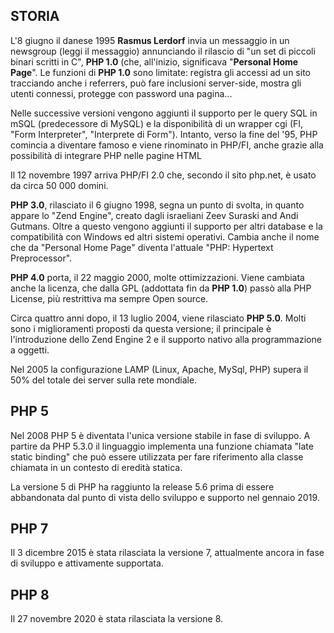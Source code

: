 ## STORIA

L'8 giugno il danese 1995 **Rasmus Lerdorf** invia un messaggio in un newsgroup (leggi il messaggio) annunciando il rilascio di "un set di piccoli binari scritti in C", **PHP 1.0** (che, all'inizio, significava "**Personal Home Page**". Le funzioni di **PHP 1.0** sono limitate: registra gli accessi ad un sito tracciando anche i referrers, può fare inclusioni server-side, mostra gli utenti connessi, protegge con password una pagina...

Nelle successive versioni vengono aggiunti il supporto per le query SQL in mSQL (predecessore di MySQL) e la disponibilità di un wrapper cgi (FI, "Form Interpreter", "Interprete di Form"). Intanto, verso la fine del '95, PHP comincia a diventare famoso e viene rinominato in PHP/FI, anche grazie alla possibilità di integrare PHP nelle pagine HTML

Il 12 novembre 1997 arriva PHP/FI 2.0 che, secondo il sito php.net, è usato da circa 50 000 domini.

**PHP 3.0**, rilasciato il 6 giugno 1998, segna un punto di svolta, in quanto appare lo "Zend Engine", creato dagli israeliani Zeev Suraski and Andi Gutmans. Oltre a questo vengono aggiunti il supporto per altri database e la compatibilità con Windows ed altri sistemi operativi. Cambia anche il nome che da "Personal Home Page" diventa l'attuale "PHP: Hypertext Preprocessor".

**PHP 4.0** porta, il 22 maggio 2000, molte ottimizzazioni. Viene cambiata anche la licenza, che dalla GPL (addottata fin da **PHP 1.0**) passò alla PHP License, più restrittiva ma sempre Open source.

Circa quattro anni dopo, il 13 luglio 2004, viene rilasciato **PHP 5.0**. Molti sono i miglioramenti proposti da questa versione; il principale è l'introduzione dello Zend Engine 2 e il supporto nativo alla programmazione a oggetti.

Nel 2005 la configurazione LAMP (Linux, Apache, MySql, PHP) supera il 50% del totale dei server sulla rete mondiale. 

## PHP 5

Nel 2008 PHP 5 è diventata l'unica versione stabile in fase di sviluppo. A partire da PHP 5.3.0 il linguaggio implementa una funzione chiamata "late static binding" che può essere utilizzata per fare riferimento alla classe chiamata in un contesto di eredità statica.

La versione 5 di PHP ha raggiunto la release 5.6 prima di essere abbandonata dal punto di vista dello sviluppo e supporto nel gennaio 2019.

## PHP 7

Il 3 dicembre 2015 è stata rilasciata la versione 7, attualmente ancora in fase di sviluppo e attivamente supportata.

## PHP 8

Il 27 novembre 2020 è stata rilasciata la versione 8.

